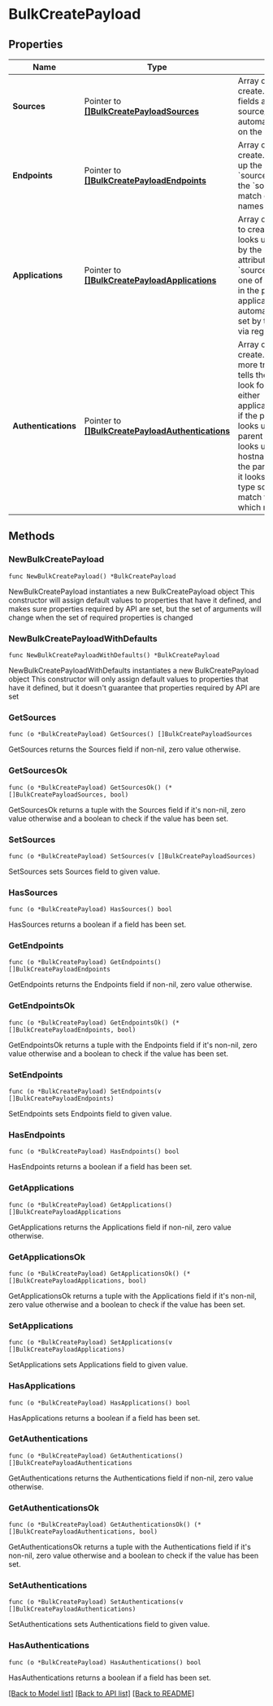 # BulkCreatePayload

## Properties

Name | Type | Description | Notes
------------ | ------------- | ------------- | -------------
**Sources** | Pointer to [**[]BulkCreatePayloadSources**](BulkCreatePayloadSources.md) | Array of Source objects to create. Only supported fields are name + type, source_type_id will automatically be set based on the name.  | [optional] 
**Endpoints** | Pointer to [**[]BulkCreatePayloadEndpoints**](BulkCreatePayloadEndpoints.md) | Array of Endpoint objects to create. The operation looks up the parent source by the &#x60;source_name&#x60; attribute so the &#x60;source_name&#x60; must match one of the &#x60;source&#x60;&#39;s names in the payload.  | [optional] 
**Applications** | Pointer to [**[]BulkCreatePayloadApplications**](BulkCreatePayloadApplications.md) | Array of Application objects to create. The operation looks up the parent Source by the &#x60;source_name&#x60; attribute so the &#x60;source_name&#x60; must match one of the &#x60;source&#x60;&#39;s names in the payload.  application_type_id will be automatically looked up and set by the &#x60;type&#x60; attribute via regex.  | [optional] 
**Authentications** | Pointer to [**[]BulkCreatePayloadAuthentications**](BulkCreatePayloadAuthentications.md) | Array of Authentications to create. This one is a bit more tricky. &#x60;resource_type&#x60; tells the action where to look for the parent, must be either application/endpoint/source  if the parent is a source, it looks up by name. if the parent is an endpoint, it looks up via host so the hostname must match. if the parent is an application, it looks up via application type so the value must match the application type which matches  | [optional] 

## Methods

### NewBulkCreatePayload

`func NewBulkCreatePayload() *BulkCreatePayload`

NewBulkCreatePayload instantiates a new BulkCreatePayload object
This constructor will assign default values to properties that have it defined,
and makes sure properties required by API are set, but the set of arguments
will change when the set of required properties is changed

### NewBulkCreatePayloadWithDefaults

`func NewBulkCreatePayloadWithDefaults() *BulkCreatePayload`

NewBulkCreatePayloadWithDefaults instantiates a new BulkCreatePayload object
This constructor will only assign default values to properties that have it defined,
but it doesn't guarantee that properties required by API are set

### GetSources

`func (o *BulkCreatePayload) GetSources() []BulkCreatePayloadSources`

GetSources returns the Sources field if non-nil, zero value otherwise.

### GetSourcesOk

`func (o *BulkCreatePayload) GetSourcesOk() (*[]BulkCreatePayloadSources, bool)`

GetSourcesOk returns a tuple with the Sources field if it's non-nil, zero value otherwise
and a boolean to check if the value has been set.

### SetSources

`func (o *BulkCreatePayload) SetSources(v []BulkCreatePayloadSources)`

SetSources sets Sources field to given value.

### HasSources

`func (o *BulkCreatePayload) HasSources() bool`

HasSources returns a boolean if a field has been set.

### GetEndpoints

`func (o *BulkCreatePayload) GetEndpoints() []BulkCreatePayloadEndpoints`

GetEndpoints returns the Endpoints field if non-nil, zero value otherwise.

### GetEndpointsOk

`func (o *BulkCreatePayload) GetEndpointsOk() (*[]BulkCreatePayloadEndpoints, bool)`

GetEndpointsOk returns a tuple with the Endpoints field if it's non-nil, zero value otherwise
and a boolean to check if the value has been set.

### SetEndpoints

`func (o *BulkCreatePayload) SetEndpoints(v []BulkCreatePayloadEndpoints)`

SetEndpoints sets Endpoints field to given value.

### HasEndpoints

`func (o *BulkCreatePayload) HasEndpoints() bool`

HasEndpoints returns a boolean if a field has been set.

### GetApplications

`func (o *BulkCreatePayload) GetApplications() []BulkCreatePayloadApplications`

GetApplications returns the Applications field if non-nil, zero value otherwise.

### GetApplicationsOk

`func (o *BulkCreatePayload) GetApplicationsOk() (*[]BulkCreatePayloadApplications, bool)`

GetApplicationsOk returns a tuple with the Applications field if it's non-nil, zero value otherwise
and a boolean to check if the value has been set.

### SetApplications

`func (o *BulkCreatePayload) SetApplications(v []BulkCreatePayloadApplications)`

SetApplications sets Applications field to given value.

### HasApplications

`func (o *BulkCreatePayload) HasApplications() bool`

HasApplications returns a boolean if a field has been set.

### GetAuthentications

`func (o *BulkCreatePayload) GetAuthentications() []BulkCreatePayloadAuthentications`

GetAuthentications returns the Authentications field if non-nil, zero value otherwise.

### GetAuthenticationsOk

`func (o *BulkCreatePayload) GetAuthenticationsOk() (*[]BulkCreatePayloadAuthentications, bool)`

GetAuthenticationsOk returns a tuple with the Authentications field if it's non-nil, zero value otherwise
and a boolean to check if the value has been set.

### SetAuthentications

`func (o *BulkCreatePayload) SetAuthentications(v []BulkCreatePayloadAuthentications)`

SetAuthentications sets Authentications field to given value.

### HasAuthentications

`func (o *BulkCreatePayload) HasAuthentications() bool`

HasAuthentications returns a boolean if a field has been set.


[[Back to Model list]](../README.md#documentation-for-models) [[Back to API list]](../README.md#documentation-for-api-endpoints) [[Back to README]](../README.md)


